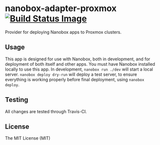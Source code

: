 # nanobox-adapter-proxmox [![Build Status Image](https://travis-ci.org/danhunsaker/nanobox-adapter-proxmox.svg)](https://travis-ci.org/danhunsaker/nanobox-adapter-proxmox)

Provider for deploying Nanobox apps to Proxmox clusters.

## Usage

This app is designed for use with Nanobox, both in development, and for
deployment of both itself and other apps.  You must have Nanobox installed
locally to use this app.  In development, `nanobox run ./dev` will start a local
server.  `nanobox deploy dry-run` will deploy a test server, to ensure
everything is working properly before final deployment, using `nanobox deploy`.

## Testing

All changes are tested through Travis-CI.

## License

The MIT License (MIT)
